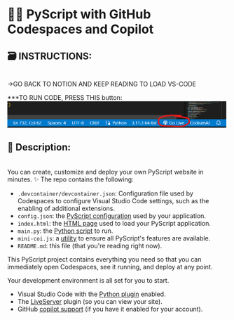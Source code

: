 # 🐍📜 PyScript with GitHub Codespaces and Copilot

## 🗃️ INSTRUCTIONS:
<br>
->GO BACK TO NOTION AND KEEP READING TO LOAD VS-CODE

<br>
<p>
   ***TO RUN CODE, PRESS THIS button: <img src="run-code-codespace.png" alt="Where to click" width="500" height="60">
</p>

## 🚀 Description:
<br>
You can create, customize and deploy your own PyScript website in minutes. ✨
The repo contains the following:

* `.devcontainer/devcontainer.json`: Configuration file used by Codespaces to
  configure Visual Studio Code settings, such as the enabling of additional
  extensions.
* `config.json`: the
  [PyScript configuration](https://docs.pyscript.net/2024.6.1/user-guide/configuration/)
  used by your application.
* `index.html`: the
  [HTML page](https://docs.pyscript.net/2024.6.1/user-guide/first-steps/)
  used to load your PyScript application.
* `main.py`: the [Python script](https://pyscript.net/) to run.
* `mini-coi.js`: a
  [utility](https://docs.pyscript.net/2024.6.1/user-guide/workers/#http-headers)
  to ensure all PyScript's features are available.
* `README.md`: this file (that you're reading right now).


This PyScript project contains everything you need so that you can immediately
open Codespaces, see it running, and deploy at any point.

Your development environment is all set for you to start.

* Visual Studio Code with the [Python plugin](https://code.visualstudio.com/docs/languages/python) enabled.
* The [LiveServer](https://marketplace.visualstudio.com/items?itemName=ritwickdey.LiveServer) plugin (so you can view your site).
* GitHub [copilot support](https://github.com/features/copilot) (if you have it enabled for your account).
